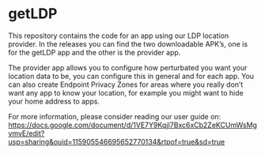 # getLDP
This repository contains the code for an app using our LDP location provider. In the releases you can find the two downloadable APK’s, one is for the getLDP app and the other is the provider app. 

The provider app allows you to configure how perturbated you want your location data to be, you can configure this in general and for each app. You can also create Endpoint Privacy Zones for areas where you really don’t want any app to know your location, for example you might want to hide your home address to apps. 

For more information, please consider reading our user guide on:
https://docs.google.com/document/d/1VE7Y9KqjI7Bxc6xCb2ZeKCUmWsMgvmvE/edit?usp=sharing&ouid=115905546695652770134&rtpof=true&sd=true
